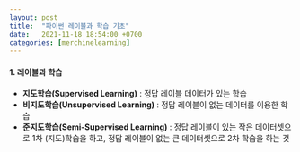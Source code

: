 ```yaml
---
layout: post
title:  "파이썬 레이블과 학습 기초"
date:   2021-11-18 18:54:00 +0700
categories: [merchinelearning]
---
```


#### 1. 레이블과 학습

* **지도학습(Supervised Learning)** : 정답 레이블 데이터가 있는 학습
* **비지도학습(Unsupervised Learning)** : 정답 레이블이 없는 데이터를 이용한 학습
* **준지도학습(Semi-Supervised Learning)** : 정답 레이블이 있는 작은 데이터셋으로 1차 (지도)학습을 하고, 정답 레이블이 없는 큰 데이터셋으로 2차 학습을 하는 것

 